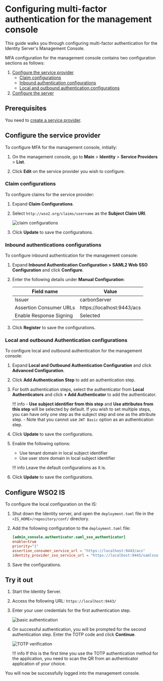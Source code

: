 # Configuring multi-factor authentication for the management console

 This guide walks you through configuring multi-factor authentication for the Identity Server's Management Console.

 MFA configuration for the management console contains two configuration sections as follows:

1. [Configure the service provider](#configure-the-service-provider)
    - [Claim configurations](#claim-configurations)
    - [Inbound authentication configurations](#inbound-authentications-configurations)
    - [Local and outbound authentication configurations](#local-and-outbound-authentication-configurations)
2. [Configure the server](#configure-wso2-is)

## Prerequisites

You need to [create a service provider]({{base_path}}/guides/applications/register-sp).

## Configure the service provider

To configure MFA for the management console, initially:

1. On the management console, go to **Main** > **Identity** > **Service Providers** > **List**.

2. Click **Edit** on the service provider you wish to configure.

### Claim configurations

To configure claims for the service provider:

1. Expand **Claim Configurations**.

2. Select `http://wso2.org/claims/username` as the **Subject Claim URI**.

    ![claim configurations]({{base_path}}/assets/img/guides/claim-config-management-console.png)

3. Click **Update** to save the configurations.

### Inbound authentications configurations

To configure inbound authentication for the management console:

1. Expand **Inbound Authentication Configuration > SAML2 Web SSO Configuration** and click **Configure**.

2. Enter the following details under **Manual Configuration**:

    | Field name    | Value |
    |---------------|-------|
    | Issuer    | carbonServer  |
    | Assertion Consumer URLs   | https://localhost:9443/acs    |
    | Enable Response Signing   | Selected  |

3. Click **Register** to save the configurations.

### Local and outbound Authentication configurations

To configure local and outbound authentication for the management console:

1. Expand **Local and Outbound Authentication Configuration** and click **Advanced Configuration**.

2. Click **Add Authentication Step** to add an authentication step.

3. For both authentication steps, select the authenticator from **Local Authenticators** and click **+ Add Authenticator** to add the authenticator.

    !!! info
        - **Use subject identifier from this step** and **Use attributes from this step** will be selected by default. If you wish to set multiple steps, you can have only one step as the subject step and one as the attribute step.
        - Note that you cannot use `JWT Basic` option as an authentication step.

4. Click **Update** to save the configurations.

5. Enable the following options:
    - Use tenant domain in local subject identifier
    - Use user store domain in local subject identifier

    !!! info
        Leave the default configurations as it is.

6. Click **Update** to save the configurations.

## Configure WSO2 IS

To configure the local configuration on the IS:

1. Shut down the Identity server, and open the `deployment.toml` file in the `<IS_HOME>/repository/conf/` directory.

2. Add the following configuration to the `deployment.toml` file:

    ``` toml
    [admin_console.authenticator.saml_sso_authenticator]
    enable=true
    priority="1"
    assertion_consumer_service_url = "https://localhost:9443/acs"
    identity_provider_sso_service_url = "https://localhost:9443/samlsso"
    ```

3. Save the configurations.

## Try it out

1. Start the Identity Server.

2. Access the following URL: `https://localhost:9443/`

3. Enter your user credentials for the first authentication step.

    ![basic authentication]({{base_path}}/assets/img/guides/basic-authentication-mfa.png)

4. On successful authentication, you will be prompted for the second authentication step. Enter the TOTP code and click **Continue**.

    ![TOTP verification]({{base_path}}/assets/img/samples/totp-code-verification.png)

    !!! info
        If this is the first time you use the TOTP authentication method for the application, you need to scan the QR from an authenticator application of your choice.

You will now be successfully logged into the management console.
